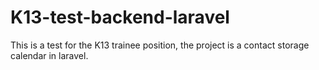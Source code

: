 # K13-test-backend-laravel
This is a test for the K13 trainee position, the project is a contact storage calendar in laravel.
